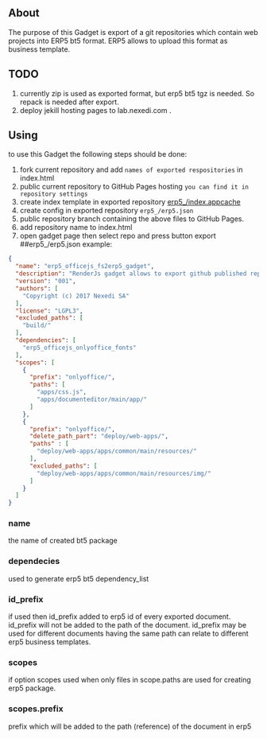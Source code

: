 ## About
The purpose of this Gadget is export of a git repositories which contain web projects
into ERP5 bt5 format. ERP5 allows to upload this format as business template.    
## TODO
1. currently zip is used as exported format, but erp5 bt5 tgz is needed. So repack is needed after export.
1. deploy jekill hosting pages to lab.nexedi.com .
## Using
to use this Gadget the following steps should be done:
 1. fork current repository and add `names of exported respositories` in index.html
 1. public current repository to GitHub Pages hosting `you can find it in repository settings`
 1. create index template in exported repository [erp5_/index.appcache](erp5_/index.appcache)
 1. create config in exported repository `erp5_/erp5.json` 
 1. public repository branch containing the above files to GitHub Pages.
 1. add repository name to index.html
 1. open gadget page then select repo and press button export
##erp5_/erp5.json example:
```json
{
  "name": "erp5_officejs_fs2erp5_gadget",
  "description": "RenderJs gadget allows to export github published repos as bt for import repos into erp5.",
  "version": "001",
  "authors": [
    "Copyright (c) 2017 Nexedi SA"
  ],
  "license": "LGPL3",
  "excluded_paths": [
    "build/"
  ],
  "dependencies": [
    "erp5_officejs_onlyoffice_fonts"
  ],
  "scopes": [
    {
      "prefix": "onlyoffice/",
      "paths": [
        "apps/css.js",
        "apps/documenteditor/main/app/"
      ]
    },
    {
      "prefix": "onlyoffice/",
      "delete_path_part": "deploy/web-apps/",
      "paths" : [
        "deploy/web-apps/apps/common/main/resources/"
      ],
      "excluded_paths": [
        "deploy/web-apps/apps/common/main/resources/img/"
      ]
    }
  ]
}
```
### name
the name of created bt5 package 
### dependecies
used to generate erp5 bt5 dependency_list
### id_prefix
if used then id_prefix added to erp5 id of every exported document.
id_prefix will not be added to the path of the document.
id_prefix may be used for different documents having the same path can relate to different erp5 business templates.     
### scopes
if option scopes used when only files in scope.paths are used for creating erp5 package.
### scopes.prefix
prefix which will be added to the path (reference) of the document in erp5 

